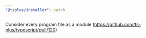```yaml
---
"@tsplus/installer": patch
---
```


Consider every program file as a module (https://github.com/ts-plus/typescript/pull/120)
